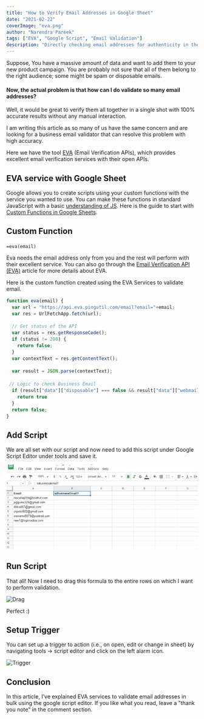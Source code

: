 ```yaml
---
title: "How to Verify Email Addresses in Google Sheet"
date: "2021-02-22"
coverImage: "eva.png"
author: "Narendra Pareek"
tags: ["EVA", "Google Script", "Email Validation"]
description: "Directly checking email addresses for authenticity in the Google spreadsheet using EVA has never been easier. In this article, you will learn how to validate email addresses using EVA services in Google Sheets."
---
```


Suppose, You have a massive amount of data and want to add them to your new product campaign. You are probably not sure that all of them belong to the right audience; some might be spam or disposable emails.

#### Now, the actual problem is that how can I do validate so many email addresses?

Well, it would be great to verify them all together in a single shot with 100% accurate results without any manual interaction.

I am writing this article as so many of us have the same concern and are looking for a business email validator that can resolve this problem with high accuracy.

Here we have the tool [EVA](https://eva.pingutil.com/) (Email Verification APIs), which provides excellent email verification services with their open APIs.

## EVA service with Google Sheet

Google allows you to create scripts using your custom functions with the service you wanted to use. You can make these functions in standard JavaScript with a basic [understanding of JS](https://developer.mozilla.org/en-US/docs/Learn/Getting_started_with_the_web/JavaScript_basics). Here is the guide to start with [Custom Functions in Google Sheets](https://developers.google.com/apps-script/guides/sheets/functions).

## Custom Function

`=eva(email)`

Eva needs the email address only from you and the rest will perform with their excellent service. You can also go through the [Email Verification API (EVA)](https://www.loginradius.com/blog/async/email-verification-api/) article for more details about EVA.

Here is the custom function created using the EVA Services to validate email.

```js
function eva(email) {
  var url = "https://api.eva.pingutil.com/email?email="+email;
  var res = UrlFetchApp.fetch(url);

  // Get status of the API
  var status = res.getResponseCode();
  if (status != 200) {
    return false;
  }
  var contextText = res.getContentText();
 
  var result = JSON.parse(contextText);
 
 // Logic to check Business Email
  if (result["data"]["disposable"] === false && result["data"]["webmail"] === false &&  result["data"]["spam"]  === false && result["data"]["deliverable"] === true) {
    return true
  }
  return false;
}
```


## Add Script
We are all set with our script and now need to add this script under Google Script Editor under tools and save it.

![Google Script](script-editor.gif)

## Run Script

That all! Now I need to drag this formula to the entire rows on which I want to perform validation.

![Drag](drag.gif)

Perfect :)

## Setup Trigger
You can set up a trigger to action (i.e., on open, edit or change in sheet) by navigating tools -> script editor and click on the left alarm icon.

![Trigger](trigger.gif)


## Conclusion
In this article, I've explained EVA services to validate email addresses in bulk using the google script editor. If you like what you read, leave a "thank you note" in the comment section.
